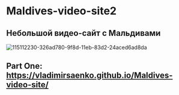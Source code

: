 # Maldives-video-site2
 
## Небольшой видео-сайт с Мальдивами

![115112230-326ad780-9f8d-11eb-83d2-24aced6ad8da](https://user-images.githubusercontent.com/56477695/148616211-4a4acf8b-f4c4-4cdf-8373-2ae59fd3742d.png)

## Part One: https://vladimirsaenko.github.io/Maldives-video-site/
